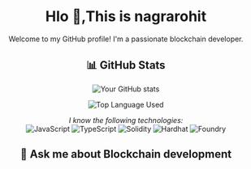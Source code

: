  <link href="https://fonts.googleapis.com/css?family=Roboto" rel="stylesheet">

<h1 align="center">Hlo  👋,This is nagrarohit</h1>
 <p align="center" >
  Welcome to my GitHub profile! I'm a passionate blockchain developer.
</p>

<h2 align="center">📊 GitHub Stats</h2>
<p align="center">
  <img src="https://github-readme-stats.vercel.app/api?username=nagrarohit&show_icons=true&count_private=true&hide=prs&theme=radical" alt="Your GitHub stats">
  </p>
<p align="center">
  <img src="https://github-readme-stats.vercel.app/api/top-langs/?username=nagrarohit&layout=compact&theme=radical" alt="Top Language Used">
</p>
<p align="center">
  <em>I know the following technologies:</em>
  <br>
  <img src="https://img.shields.io/badge/JavaScript-F7DF1E?style=for-the-badge&logo=javascript&logoColor=black" alt="JavaScript">
  <img src="https://img.shields.io/badge/TypeScript-3178C6?style=for-the-badge&logo=typescript&logoColor=white" alt="TypeScript">
  <img src="https://img.shields.io/badge/Solidity-363636?style=for-the-badge&logo=solidity&logoColor=white" alt="Solidity">
  <img src="https://img.shields.io/badge/Hardhat-2C2C2C?style=for-the-badge&logo=hardhat&logoColor=white" alt="Hardhat">
  <img src="https://img.shields.io/badge/Foundry-007ACC?style=for-the-badge&logo=foundry&logoColor=white" alt="Foundry">
</p>

<h2 align="center">💬 Ask me about Blockchain development</h2>
   
